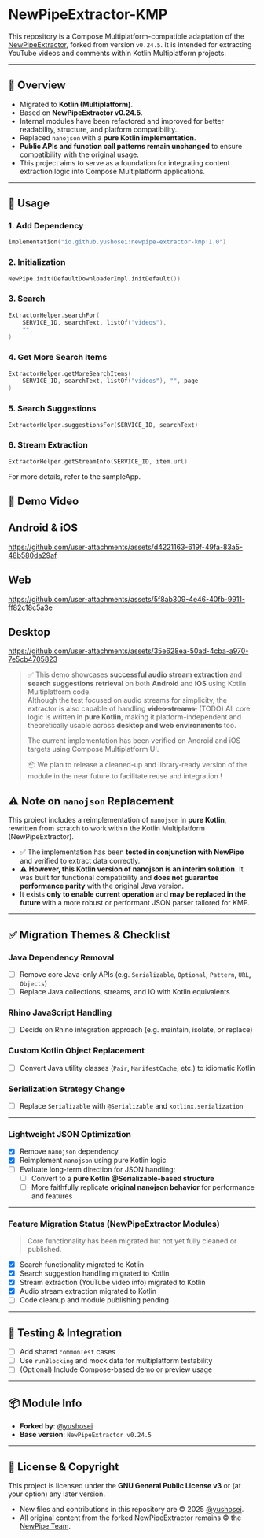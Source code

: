 # NewPipeExtractor-KMP

This repository is a Compose Multiplatform-compatible adaptation of the [NewPipeExtractor](https://github.com/TeamNewPipe/NewPipeExtractor), forked from version `v0.24.5`. It is intended for extracting YouTube videos and comments within Kotlin Multiplatform projects.

---

## 📌 Overview

- Migrated to **Kotlin (Multiplatform)**.
- Based on **NewPipeExtractor v0.24.5**.
- Internal modules have been refactored and improved for better readability, structure, and platform compatibility.
- Replaced `nanojson` with a **pure Kotlin implementation**.
- **Public APIs and function call patterns remain unchanged** to ensure compatibility with the original usage.
- This project aims to serve as a foundation for integrating content extraction logic into Compose Multiplatform applications.

---

## 🚀 Usage

### 1. Add Dependency

```kotlin
implementation("io.github.yushosei:newpipe-extractor-kmp:1.0")
```

### 2. Initialization

```kotlin
NewPipe.init(DefaultDownloaderImpl.initDefault())
```

### 3. Search

```kotlin
ExtractorHelper.searchFor(
    SERVICE_ID, searchText, listOf("videos"),
    "",
)
```

### 4. Get More Search Items

```kotlin
ExtractorHelper.getMoreSearchItems(
    SERVICE_ID, searchText, listOf("videos"), "", page
)
```

### 5. Search Suggestions

```kotlin
ExtractorHelper.suggestionsFor(SERVICE_ID, searchText)
```

### 6. Stream Extraction

```kotlin
ExtractorHelper.getStreamInfo(SERVICE_ID, item.url)
```

For more details, refer to the sampleApp.



## 🎥 Demo Video

## Android & iOS

https://github.com/user-attachments/assets/d4221163-619f-49fa-83a5-48b580da29af

## Web

https://github.com/user-attachments/assets/5f8ab309-4e46-40fb-9911-ff82c18c5a3e

## Desktop

https://github.com/user-attachments/assets/35e628ea-50ad-4cba-a970-7e5cb4705823




> ✅ This demo showcases **successful audio stream extraction** and **search suggestions retrieval** on both **Android** and **iOS** using Kotlin Multiplatform code.  
> Although the test focused on audio streams for simplicity, the extractor is also capable of handling ~~**video streams**.~~ (TODO)
> All core logic is written in **pure Kotlin**, making it platform-independent and theoretically usable across **desktop and web environments** too.  
>  
> The current implementation has been verified on Android and iOS targets using Compose Multiplatform UI.  
>  
> 📦 We plan to release a cleaned-up and library-ready version of the module in the near future to facilitate reuse and integration !


## ⚠️ Note on `nanojson` Replacement

This project includes a reimplementation of `nanojson` in **pure Kotlin**, rewritten from scratch to work within the Kotlin Multiplatform (NewPipeExtractor).

- ✅ The implementation has been **tested in conjunction with NewPipe** and verified to extract data correctly.
- ⚠ **However, this Kotlin version of nanojson is an interim solution.** It was built for functional compatibility and **does not guarantee performance parity** with the original Java version.
- It exists **only to enable current operation** and **may be replaced in the future** with a more robust or performant JSON parser tailored for KMP.

---

## ✅ Migration Themes & Checklist

### Java Dependency Removal
- [ ] Remove core Java-only APIs (e.g. `Serializable`, `Optional`, `Pattern`, `URL`, `Objects`)
- [ ] Replace Java collections, streams, and IO with Kotlin equivalents

### Rhino JavaScript Handling
- [ ] Decide on Rhino integration approach (e.g. maintain, isolate, or replace)

### Custom Kotlin Object Replacement
- [ ] Convert Java utility classes (`Pair`, `ManifestCache`, etc.) to idiomatic Kotlin

### Serialization Strategy Change
- [ ] Replace `Serializable` with `@Serializable` and `kotlinx.serialization`

---

### Lightweight JSON Optimization
- [x] Remove `nanojson` dependency
- [x] Reimplement `nanojson` using pure Kotlin logic
- [ ] Evaluate long-term direction for JSON handling:
  - [ ] Convert to a **pure Kotlin @Serializable-based structure**
  - [ ] More faithfully replicate **original nanojson behavior** for performance and features

---

### Feature Migration Status (NewPipeExtractor Modules)
> Core functionality has been migrated but not yet fully cleaned or published.

- [x] Search functionality migrated to Kotlin
- [x] Search suggestion handling migrated to Kotlin
- [x] Stream extraction (YouTube video info) migrated to Kotlin
- [x] Audio stream extraction migrated to Kotlin
- [ ] Code cleanup and module publishing pending

---

## 🧪 Testing & Integration
- [ ] Add shared `commonTest` cases
- [ ] Use `runBlocking` and mock data for multiplatform testability
- [ ] (Optional) Include Compose-based demo or preview usage

---

## 📦 Module Info
- **Forked by**: [@yushosei](https://github.com/yushosei)
- **Base version**: `NewPipeExtractor v0.24.5`

---

## 📄 License & Copyright

This project is licensed under the **GNU General Public License v3** or (at your option) any later version.

- New files and contributions in this repository are © 2025 [@yushosei](https://github.com/yushosei).
- All original content from the forked NewPipeExtractor remains © the [NewPipe Team](https://github.com/TeamNewPipe).
